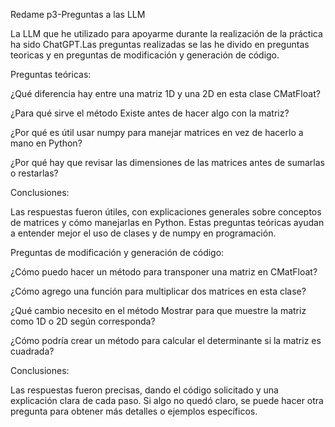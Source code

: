 Redame p3-Preguntas a las LLM

La LLM que he utilizado para apoyarme durante la realización de la práctica ha sido ChatGPT.Las preguntas realizadas se las he
divido en preguntas teoricas y en preguntas de modificación y generación de código.


Preguntas teóricas:

¿Qué diferencia hay entre una matriz 1D y una 2D en esta clase CMatFloat?

¿Para qué sirve el método Existe antes de hacer algo con la matriz?

¿Por qué es útil usar numpy para manejar matrices en vez de hacerlo a mano en Python?

¿Por qué hay que revisar las dimensiones de las matrices antes de sumarlas o restarlas?

Conclusiones:

Las respuestas fueron útiles, con explicaciones generales sobre conceptos de matrices y cómo manejarlas en Python. 
Estas preguntas teóricas ayudan a entender mejor el uso de clases y de numpy en programación.



Preguntas de modificación y generación de código:

¿Cómo puedo hacer un método para transponer una matriz en CMatFloat?

¿Cómo agrego una función para multiplicar dos matrices en esta clase?

¿Qué cambio necesito en el método Mostrar para que muestre la matriz como 1D o 2D según corresponda?

¿Cómo podría crear un método para calcular el determinante si la matriz es cuadrada?

Conclusiones:

Las respuestas fueron precisas, dando el código solicitado y una explicación clara de cada paso.
Si algo no quedó claro, se puede hacer otra pregunta para obtener más detalles o ejemplos específicos.
